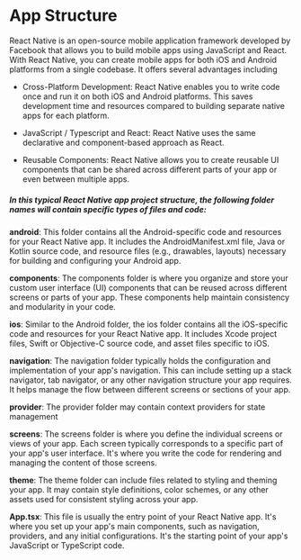 # App Structure

React Native is an open-source mobile application framework developed by Facebook that allows you to build mobile apps using JavaScript and React. With React Native, you can create mobile apps for both iOS and Android platforms from a single codebase. It offers several advantages including

- Cross-Platform Development: React Native enables you to write code once and run it on both iOS and Android platforms. This saves development time and resources compared to building separate native apps for each platform.

- JavaScript / Typescript and React: React Native uses the same declarative and component-based approach as React.

- Reusable Components: React Native allows you to create reusable UI components that can be shared across different parts of your app or even between multiple apps.

##### In this typical React Native app project structure, the following folder names will contain specific types of files and code:

**android**: This folder contains all the Android-specific code and resources for your React Native app. It includes the AndroidManifest.xml file, Java or Kotlin source code, and resource files (e.g., drawables, layouts) necessary for building and configuring your Android app.

**components**: The components folder is where you organize and store your custom user interface (UI) components that can be reused across different screens or parts of your app. These components help maintain consistency and modularity in your code.

**ios**: Similar to the Android folder, the ios folder contains all the iOS-specific code and resources for your React Native app. It includes Xcode project files, Swift or Objective-C source code, and asset files specific to iOS.

**navigation**: The navigation folder typically holds the configuration and implementation of your app's navigation. This can include setting up a stack navigator, tab navigator, or any other navigation structure your app requires. It helps manage the flow between different screens or sections of your app.

**provider**: The provider folder may contain context providers for state management

**screens**: The screens folder is where you define the individual screens or views of your app. Each screen typically corresponds to a specific part of your app's user interface. It's where you write the code for rendering and managing the content of those screens.

**theme**: The theme folder can include files related to styling and theming your app. It may contain style definitions, color schemes, or any other assets used for consistent styling across your app.

**App.tsx**: This file is usually the entry point of your React Native app. It's where you set up your app's main components, such as navigation, providers, and any initial configurations. It's the starting point of your app's JavaScript or TypeScript code.
